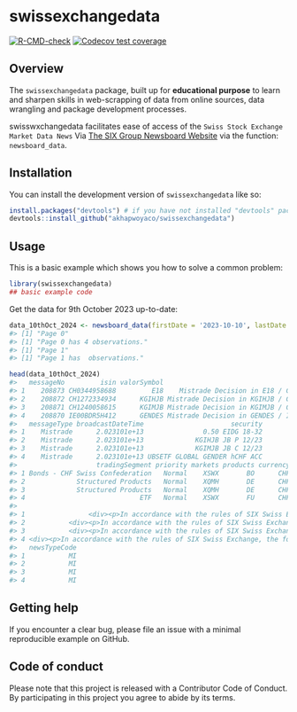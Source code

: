 
<!-- README.md is generated from README.Rmd. Please edit that file -->

# swissexchangedata

<!-- badges: start -->

[![R-CMD-check](https://github.com/akhapwoyaco/swissexchangedata/actions/workflows/R-CMD-check.yaml/badge.svg)](https://github.com/akhapwoyaco/swissexchangedata/actions/workflows/R-CMD-check.yaml)
[![Codecov test
coverage](https://codecov.io/gh/akhapwoyaco/swissexchangedata/branch/main/graph/badge.svg)](https://app.codecov.io/gh/akhapwoyaco/swissexchangedata?branch=main)
<!-- badges: end -->

## Overview

The `swissexchangedata` package, built up for **educational purpose** to
learn and sharpen skills in web-scrapping of data from online sources,
data wrangling and package development processes.

swisswxchangedata facilitates ease of access of the
`Swiss Stock Exchange Market Data News` Via [The SIX Group Newsboard
Website](https://www.six-group.com/en/products-services/the-swiss-stock-exchange/market-data/news-tools/newsboard.html#/)
via the function: `newsboard_data`.

## Installation

You can install the development version of `swissexchangedata` like so:

``` r
install.packages("devtools") # if you have not installed "devtools" package
devtools::install_github("akhapwoyaco/swissexchangedata")
```

## Usage

This is a basic example which shows you how to solve a common problem:

``` r
library(swissexchangedata)
## basic example code
```

Get the data for 9th October 2023 up-to-date:  

``` r
data_10thOct_2024 <- newsboard_data(firstDate = '2023-10-10', lastDate = Sys.Date())
#> [1] "Page 0"
#> [1] "Page 0 has 4 observations."
#> [1] "Page 1"
#> [1] "Page 1 has  observations."
```

``` r
head(data_10thOct_2024)
#>   messageNo         isin valorSymbol                                      title
#> 1    208873 CH0344958688         E18    Mistrade Decision in E18 / CH0344958688
#> 2    208872 CH1272334934      KGIHJB Mistrade Decision in KGIHJB / CH1272334934
#> 3    208871 CH1240058615      KGIMJB Mistrade Decision in KGIMJB / CH1240058615
#> 4    208870 IE00BDR5H412      GENDES Mistrade Decision in GENDES / IE00BDR5H412
#>   messageType broadcastDateTime                      security
#> 1    Mistrade      2.023101e+13               0.50 EIDG 18-32
#> 2    Mistrade      2.023101e+13             KGIHJB JB P 12/23
#> 3    Mistrade      2.023101e+13             KGIMJB JB C 12/23
#> 4    Mistrade      2.023101e+13 UBSETF GLOBAL GENDER hCHF ACC
#>                    tradingSegment priority markets products currency
#> 1 Bonds - CHF Swiss Confederation   Normal    XSWX       BO      CHF
#> 2             Structured Products   Normal    XQMH       DE      CHF
#> 3             Structured Products   Normal    XQMH       DE      CHF
#> 4                             ETF   Normal    XSWX       FU      CHF
#>                                                                                                                                                                                                                                                                                                                                                                                                                                                                                                                                                                                                                                                                                                                                                                                                                                                                                                                                                                                                                      newsText
#> 1                <div><p>In accordance with the rules of SIX Swiss Exchange, the following trade in <strong>'0.50 EIDG 18-32'</strong> has been declared a mistrade and has therefore been cancelled: </p><table><thead><tr><th align="center" style="width: 75px">Trade Date</th><th align="center" style="width: 75px">Time</th><th align="center" style="width: 45px">Cur</th><th align="left" style="width: 75px">Size</th><th align="left" style="width: 75px">Price</th><th align="left" style="width: 75px">Trade Type</th><th align="left" style="width: 75px">Book Type</th></tr></thead><tbody><tr><td align="center">11.10.2023</td><td align="center">11:21:55</td><td align="center">CHF</td><td align="left">10'000</td><td align="left">94.0000</td><td align="left">OnExchange</td><td align="left">Clob</td></tr></tbody></table><p>Please find further information concerning mistrades in Directive 4: Market Control on our website.</p><p>Regards,<br/>Exchange Operations, SIX Swiss Exchange</p></div>
#> 2           <div><p>In accordance with the rules of SIX Swiss Exchange, the following trade in <strong>'KGIHJB JB P 12/23'</strong> has been declared a mistrade and has therefore been cancelled: </p><table><thead><tr><th align="center" style="width: 75px">Trade Date</th><th align="center" style="width: 75px">Time</th><th align="center" style="width: 45px">Cur</th><th align="left" style="width: 75px">Size</th><th align="left" style="width: 75px">Price</th><th align="left" style="width: 75px">Trade Type</th><th align="left" style="width: 75px">Book Type</th></tr></thead><tbody><tr><td align="center">10.10.2023</td><td align="center">16:40:20</td><td align="center">CHF</td><td align="left">5'000</td><td align="left">0.7600</td><td align="left">OnExchange</td><td align="left">QuoteBook</td></tr></tbody></table><p>Please find further information concerning mistrades in Directive 4: Market Control on our website.</p><p>Regards,<br/>Exchange Operations, SIX Swiss Exchange</p></div>
#> 3           <div><p>In accordance with the rules of SIX Swiss Exchange, the following trade in <strong>'KGIMJB JB C 12/23'</strong> has been declared a mistrade and has therefore been cancelled: </p><table><thead><tr><th align="center" style="width: 75px">Trade Date</th><th align="center" style="width: 75px">Time</th><th align="center" style="width: 45px">Cur</th><th align="left" style="width: 75px">Size</th><th align="left" style="width: 75px">Price</th><th align="left" style="width: 75px">Trade Type</th><th align="left" style="width: 75px">Book Type</th></tr></thead><tbody><tr><td align="center">10.10.2023</td><td align="center">16:40:21</td><td align="center">CHF</td><td align="left">5'000</td><td align="left">0.6900</td><td align="left">OnExchange</td><td align="left">QuoteBook</td></tr></tbody></table><p>Please find further information concerning mistrades in Directive 4: Market Control on our website.</p><p>Regards,<br/>Exchange Operations, SIX Swiss Exchange</p></div>
#> 4 <div><p>In accordance with the rules of SIX Swiss Exchange, the following trade in <strong>'UBSETF GLOBAL GENDER hCHF ACC'</strong> has been declared a mistrade and has therefore been cancelled: </p><table><thead><tr><th align="center" style="width: 75px">Trade Date</th><th align="center" style="width: 75px">Time</th><th align="center" style="width: 45px">Cur</th><th align="left" style="width: 75px">Size</th><th align="left" style="width: 75px">Price</th><th align="left" style="width: 75px">Trade Type</th><th align="left" style="width: 75px">Book Type</th></tr></thead><tbody><tr><td align="center">10.10.2023</td><td align="center">11:35:19</td><td align="center">CHF</td><td align="left">41</td><td align="left">14.4180</td><td align="left">OnExchange</td><td align="left">QuoteBook</td></tr></tbody></table><p>Please find further information concerning mistrades in Directive 4: Market Control on our website.</p><p>Regards,<br/>Exchange Operations, SIX Swiss Exchange</p></div>
#>   newsTypeCode
#> 1           MI
#> 2           MI
#> 3           MI
#> 4           MI
```

## Getting help

If you encounter a clear bug, please file an issue with a minimal
reproducible example on GitHub.

## Code of conduct

Please note that this project is released with a Contributor Code of
Conduct. By participating in this project you agree to abide by its
terms.
